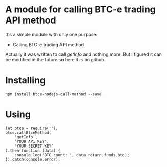 # A module for calling BTC-e trading API method

It's a simple module with only one purpose:

* Calling BTC-e trading API method

Actually it was written to call *getInfo* and nothing more. But I figured it
can be modified in the future so here it is on github.

# Installing

```
npm install btce-nodejs-call-method --save
```

# Using

```
let btce = require('');
btce.callBtceMethod(
	'getInfo',
	'YOUR API KEY',
	'YOUR SECRET KEY'
).then(function (data) {
	console.log('BTC count: ', data.return.funds.btc);
}).catch(console.error);
```
